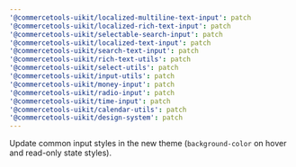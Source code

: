 ```yaml
---
'@commercetools-uikit/localized-multiline-text-input': patch
'@commercetools-uikit/localized-rich-text-input': patch
'@commercetools-uikit/selectable-search-input': patch
'@commercetools-uikit/localized-text-input': patch
'@commercetools-uikit/search-text-input': patch
'@commercetools-uikit/rich-text-utils': patch
'@commercetools-uikit/select-utils': patch
'@commercetools-uikit/input-utils': patch
'@commercetools-uikit/money-input': patch
'@commercetools-uikit/radio-input': patch
'@commercetools-uikit/time-input': patch
'@commercetools-uikit/calendar-utils': patch
'@commercetools-uikit/design-system': patch
---
```


Update common input styles in the new theme (`background-color` on hover and read-only state styles).
